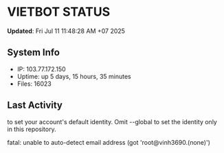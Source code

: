 # VIETBOT STATUS
**Updated**: Fri Jul 11 11:48:28 AM +07 2025

## System Info
- IP: 103.77.172.150
- Uptime: up 5 days, 15 hours, 35 minutes
- Files: 16023

## Last Activity

to set your account's default identity.
Omit --global to set the identity only in this repository.

fatal: unable to auto-detect email address (got 'root@vinh3690.(none)')
